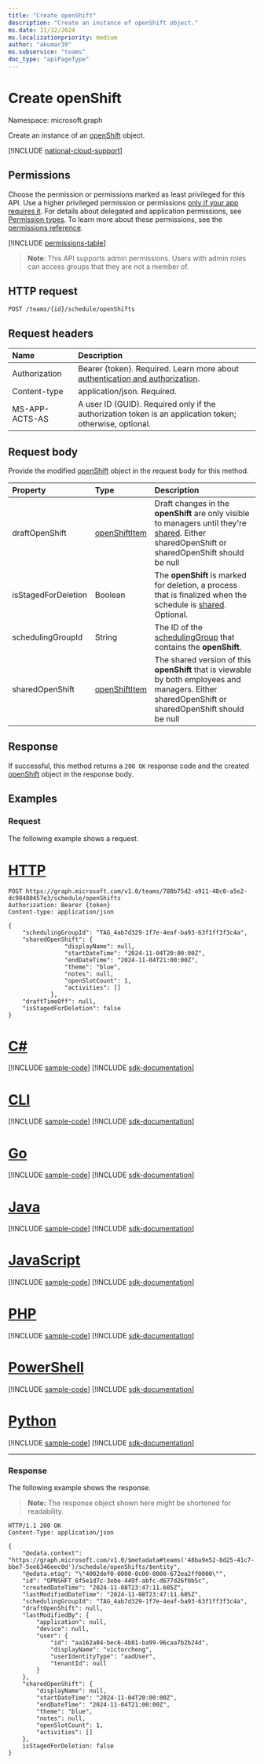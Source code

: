 ```yaml
---
title: "Create openShift"
description: "Create an instance of openShift object."
ms.date: 11/12/2024
ms.localizationpriority: medium
author: "akumar39"
ms.subservice: "teams"
doc_type: "apiPageType"
---
```


# Create openShift

Namespace: microsoft.graph

Create an instance of an [openShift](../resources/openshift.md) object.

[!INCLUDE [national-cloud-support](../../includes/global-only.md)]

## Permissions

Choose the permission or permissions marked as least privileged for this API. Use a higher privileged permission or permissions [only if your app requires it](/graph/permissions-overview#best-practices-for-using-microsoft-graph-permissions). For details about delegated and application permissions, see [Permission types](/graph/permissions-overview#permission-types). To learn more about these permissions, see the [permissions reference](/graph/permissions-reference).

<!-- { "blockType": "permissions", "name": "openshift_post" } -->
[!INCLUDE [permissions-table](../includes/permissions/openshift-post-permissions.md)]

> **Note**: This API supports admin permissions. Users with admin roles can access groups that they are not a member of.

## HTTP request

<!-- { "blockType": "ignored" } -->

```http
POST /teams/{id}/schedule/openShifts
```
  
## Request headers

| Name      |Description|
|:----------|:----------|
|Authorization|Bearer {token}. Required. Learn more about [authentication and authorization](/graph/auth/auth-concepts).|
| Content-type | application/json. Required.|
| MS-APP-ACTS-AS  | A user ID (GUID). Required only if the authorization token is an application token; otherwise, optional. |

## Request body

Provide the modified [openShift](../resources/openshift.md) object in the request body for this method.

|Property|Type|Description|
|:---|:---|:---|
| draftOpenShift        | [openShiftItem](../resources/openshiftitem.md) | Draft changes in the **openShift** are only visible to managers until they're [shared](../api/schedule-share.md). Either sharedOpenShift or sharedOpenShift should be null|
| isStagedForDeletion   | Boolean                           | The **openShift** is marked for deletion, a process that is finalized when the schedule is [shared](../api/schedule-share.md).  Optional.   |
| schedulingGroupId     | String                            | The ID of the [schedulingGroup](../resources/schedulinggroup.md) that contains the **openShift**.  |
| sharedOpenShift       | [openShiftItem](../resources/openshiftitem.md) | The shared version of this **openShift** that is viewable by both employees and managers. Either sharedOpenShift or sharedOpenShift should be null|

## Response

If successful, this method returns a `200 OK` response code and the created [openShift](../resources/openshift.md) object in the response body.

## Examples

### Request

The following example shows a request.
# [HTTP](#tab/http)
<!-- {
  "blockType": "request", "name": "openshiftpost"
}-->

```http
POST https://graph.microsoft.com/v1.0/teams/788b75d2-a911-48c0-a5e2-dc98480457e3/schedule/openShifts
Authorization: Bearer {token}
Content-type: application/json

{
    "schedulingGroupId": "TAG_4ab7d329-1f7e-4eaf-ba93-63f1ff3f3c4a",
    "sharedOpenShift": {
                "displayName": null,
                "startDateTime": "2024-11-04T20:00:00Z",
                "endDateTime": "2024-11-04T21:00:00Z",
                "theme": "blue",
                "notes": null,
                "openSlotCount": 1,
                "activities": []
            },
    "draftTimeOff": null,
    "isStagedForDeletion": false
}
```

# [C#](#tab/csharp)
[!INCLUDE [sample-code](../includes/snippets/csharp/openshiftpost-csharp-snippets.md)]
[!INCLUDE [sdk-documentation](../includes/snippets/snippets-sdk-documentation-link.md)]

# [CLI](#tab/cli)
[!INCLUDE [sample-code](../includes/snippets/cli/openshiftpost-cli-snippets.md)]
[!INCLUDE [sdk-documentation](../includes/snippets/snippets-sdk-documentation-link.md)]

# [Go](#tab/go)
[!INCLUDE [sample-code](../includes/snippets/go/openshiftpost-go-snippets.md)]
[!INCLUDE [sdk-documentation](../includes/snippets/snippets-sdk-documentation-link.md)]

# [Java](#tab/java)
[!INCLUDE [sample-code](../includes/snippets/java/openshiftpost-java-snippets.md)]
[!INCLUDE [sdk-documentation](../includes/snippets/snippets-sdk-documentation-link.md)]

# [JavaScript](#tab/javascript)
[!INCLUDE [sample-code](../includes/snippets/javascript/openshiftpost-javascript-snippets.md)]
[!INCLUDE [sdk-documentation](../includes/snippets/snippets-sdk-documentation-link.md)]

# [PHP](#tab/php)
[!INCLUDE [sample-code](../includes/snippets/php/openshiftpost-php-snippets.md)]
[!INCLUDE [sdk-documentation](../includes/snippets/snippets-sdk-documentation-link.md)]

# [PowerShell](#tab/powershell)
[!INCLUDE [sample-code](../includes/snippets/powershell/openshiftpost-powershell-snippets.md)]
[!INCLUDE [sdk-documentation](../includes/snippets/snippets-sdk-documentation-link.md)]

# [Python](#tab/python)
[!INCLUDE [sample-code](../includes/snippets/python/openshiftpost-python-snippets.md)]
[!INCLUDE [sdk-documentation](../includes/snippets/snippets-sdk-documentation-link.md)]

---

### Response

The following example shows the response.

> **Note:** The response object shown here might be shortened for readability.

<!-- {
  "blockType": "response",
  "truncated": true,
  "@odata.type": "microsoft.graph.openShift"
} -->

```http
HTTP/1.1 200 OK
Content-Type: application/json

{
    "@odata.context": "https://graph.microsoft.com/v1.0/$metadata#teams('48ba9e52-8d25-41c7-bbe7-5ee6346eec0d')/schedule/openShifts/$entity",
    "@odata.etag": "\"4002def0-0000-0c00-0000-672ea2ff0000\"",
    "id": "OPNSHFT_6f5e1d7c-3ebe-449f-abfc-d677d26f0b5c",
    "createdDateTime": "2024-11-08T23:47:11.605Z",
    "lastModifiedDateTime": "2024-11-08T23:47:11.605Z",
    "schedulingGroupId": "TAG_4ab7d329-1f7e-4eaf-ba93-63f1ff3f3c4a",
    "draftOpenShift": null,
    "lastModifiedBy": {
        "application": null,
        "device": null,
        "user": {
            "id": "aa162a04-bec6-4b81-ba99-96caa7b2b24d",
            "displayName": "victorcheng",
            "userIdentityType": "aadUser",
            "tenantId": null
        }
    },
    "sharedOpenShift": {
        "displayName": null,
        "startDateTime": "2024-11-04T20:00:00Z",
        "endDateTime": "2024-11-04T21:00:00Z",
        "theme": "blue",
        "notes": null,
        "openSlotCount": 1,
        "activities": []
    },
    isStagedForDeletion: false
}
```

<!-- uuid: 16cd6b66-4b1a-43a1-adaf-3a886856ed98
2019-02-04 14:57:30 UTC -->
<!-- {
  "type": "#page.annotation",
  "description": "Get openShift",
  "keywords": "",
  "section": "documentation",
  "tocPath": ""
}-->

